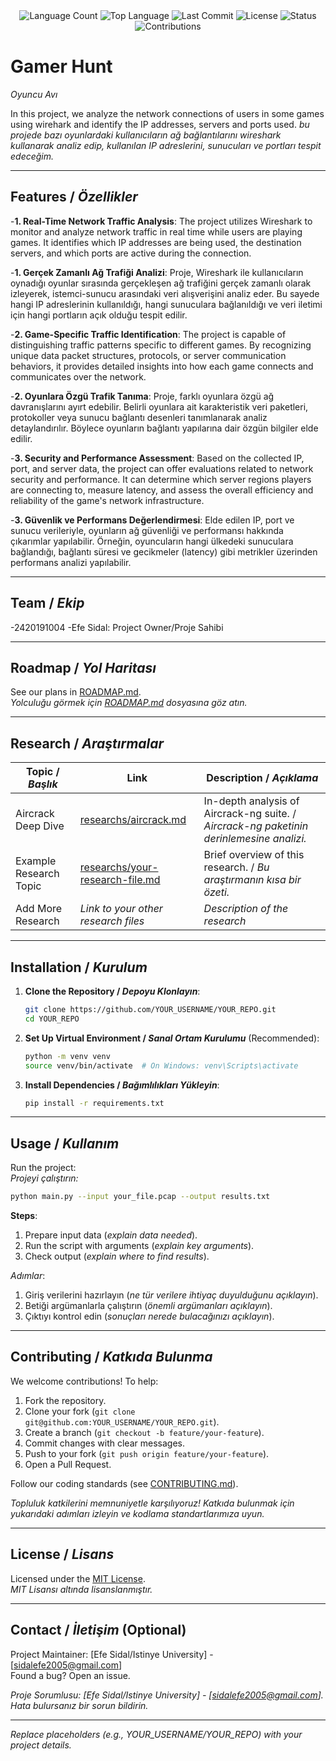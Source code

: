 <div align="center">
  <img src="https://img.shields.io/github/languages/count/EfeSidal/Oyuncavi?style=flat-square&color=blueviolet" alt="Language Count">
  <img src="https://img.shields.io/github/languages/top/EfeSidal/Oyuncavi?style=flat-square&color=1e90ff" alt="Top Language">
  <img src="https://img.shields.io/github/last-commit/EfeSidal/Oyuncavi?style=flat-square&color=ff69b4" alt="Last Commit">
  <img src="https://img.shields.io/github/license/EfeSidal/Oyuncavi?style=flat-square&color=yellow" alt="License">
  <img src="https://img.shields.io/badge/Status-Active-green?style=flat-square" alt="Status">
  <img src="https://img.shields.io/badge/Contributions-Welcome-brightgreen?style=flat-square" alt="Contributions">
</div>

# Gamer Hunt  
*Oyuncu Avı*

In this project, we analyze the network connections of users in some games using wirehark and identify the IP addresses, servers and ports used.
*bu projede bazı oyunlardaki kullanıcıların ağ bağlantılarını wireshark kullanarak analiz edip, kullanılan IP adreslerini, sunucuları ve portları tespit edeceğim.*

---

## Features / *Özellikler*

-**1. Real-Time Network Traffic Analysis**:
The project utilizes Wireshark to monitor and analyze network traffic in real time while users are playing games. It identifies which IP addresses are being used, the destination servers, and which ports are active during the connection.

-**1. Gerçek Zamanlı Ağ Trafiği Analizi**:
Proje, Wireshark ile kullanıcıların oynadığı oyunlar sırasında gerçekleşen ağ trafiğini gerçek zamanlı olarak izleyerek, istemci-sunucu arasındaki veri alışverişini analiz eder. Bu sayede hangi IP adreslerinin kullanıldığı, hangi sunuculara bağlanıldığı ve veri iletimi için hangi portların açık olduğu tespit edilir.

-**2. Game-Specific Traffic Identification**:
The project is capable of distinguishing traffic patterns specific to different games. By recognizing unique data packet structures, protocols, or server communication behaviors, it provides detailed insights into how each game connects and communicates over the network.  

-**2. Oyunlara Özgü Trafik Tanıma**:
Proje, farklı oyunlara özgü ağ davranışlarını ayırt edebilir. Belirli oyunlara ait karakteristik veri paketleri, protokoller veya sunucu bağlantı desenleri tanımlanarak analiz detaylandırılır. Böylece oyunların bağlantı yapılarına dair özgün bilgiler elde edilir.

-**3. Security and Performance Assessment**:
Based on the collected IP, port, and server data, the project can offer evaluations related to network security and performance. It can determine which server regions players are connecting to, measure latency, and assess the overall efficiency and reliability of the game's network infrastructure. 

-**3. Güvenlik ve Performans Değerlendirmesi**:
Elde edilen IP, port ve sunucu verileriyle, oyunların ağ güvenliği ve performansı hakkında çıkarımlar yapılabilir. Örneğin, oyuncuların hangi ülkedeki sunuculara bağlandığı, bağlantı süresi ve gecikmeler (latency) gibi metrikler üzerinden performans analizi yapılabilir.

---

## Team / *Ekip*

-2420191004 -Efe Sidal: Project Owner/Proje Sahibi

---

## Roadmap / *Yol Haritası*

See our plans in [ROADMAP.md](ROADMAP.md).  
*Yolculuğu görmek için [ROADMAP.md](ROADMAP.md) dosyasına göz atın.*

---

## Research / *Araştırmalar*

| Topic / *Başlık*        | Link                                    | Description / *Açıklama*                        |
|-------------------------|-----------------------------------------|------------------------------------------------|
| Aircrack Deep Dive      | [researchs/aircrack.md](researchs/aircrack.md) | In-depth analysis of Aircrack-ng suite. / *Aircrack-ng paketinin derinlemesine analizi.* |
| Example Research Topic  | [researchs/your-research-file.md](researchs/your-research-file.md) | Brief overview of this research. / *Bu araştırmanın kısa bir özeti.* |
| Add More Research       | *Link to your other research files*     | *Description of the research*                  |

---

## Installation / *Kurulum*

1. **Clone the Repository / *Depoyu Klonlayın***:  
   ```bash
   git clone https://github.com/YOUR_USERNAME/YOUR_REPO.git
   cd YOUR_REPO
   ```

2. **Set Up Virtual Environment / *Sanal Ortam Kurulumu*** (Recommended):  
   ```bash
   python -m venv venv
   source venv/bin/activate  # On Windows: venv\Scripts\activate
   ```

3. **Install Dependencies / *Bağımlılıkları Yükleyin***:  
   ```bash
   pip install -r requirements.txt
   ```

---

## Usage / *Kullanım*

Run the project:  
*Projeyi çalıştırın:*

```bash
python main.py --input your_file.pcap --output results.txt
```

**Steps**:  
1. Prepare input data (*explain data needed*).  
2. Run the script with arguments (*explain key arguments*).  
3. Check output (*explain where to find results*).  

*Adımlar*:  
1. Giriş verilerini hazırlayın (*ne tür verilere ihtiyaç duyulduğunu açıklayın*).  
2. Betiği argümanlarla çalıştırın (*önemli argümanları açıklayın*).  
3. Çıktıyı kontrol edin (*sonuçları nerede bulacağınızı açıklayın*).

---

## Contributing / *Katkıda Bulunma*

We welcome contributions! To help:  
1. Fork the repository.  
2. Clone your fork (`git clone git@github.com:YOUR_USERNAME/YOUR_REPO.git`).  
3. Create a branch (`git checkout -b feature/your-feature`).  
4. Commit changes with clear messages.  
5. Push to your fork (`git push origin feature/your-feature`).  
6. Open a Pull Request.  

Follow our coding standards (see [CONTRIBUTING.md](CONTRIBUTING.md)).  

*Topluluk katkilerini memnuniyetle karşılıyoruz! Katkıda bulunmak için yukarıdaki adımları izleyin ve kodlama standartlarımıza uyun.*

---

## License / *Lisans*

Licensed under the [MIT License](LICENSE.md).  
*MIT Lisansı altında lisanslanmıştır.*

---

## Contact / *İletişim* (Optional)

Project Maintainer: [Efe Sidal/Istinye University] - [sidalefe2005@gmail.com]  
Found a bug? Open an issue.  

*Proje Sorumlusu: [Efe Sidal/Istinye University] - [sidalefe2005@gmail.com]. Hata bulursanız bir sorun bildirin.*

---

*Replace placeholders (e.g., YOUR_USERNAME/YOUR_REPO) with your project details.*
